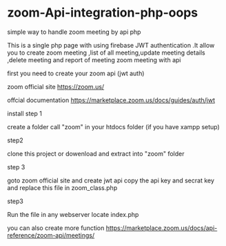 # zoom-Api-integration-php-oops
simple way to handle zoom meeting by api php

This is a single php page with using firebase JWT authentication .It allow you to create zoom meeting ,list of all meeting,update meeting details ,delete meeting and report of meeting zoom meeting with api

first you need to create your zoom api (jwt auth)

zoom official site
https://zoom.us/

offcial documentation
https://marketplace.zoom.us/docs/guides/auth/jwt

install
step 1

create a folder call "zoom" in your htdocs folder (if you have xampp setup)

step2

clone this project or dowenload and extract into "zoom" folder

step 3

goto zoom official site and create jwt api 
copy the api key and secrat key and replace this file in zoom_class.php

step3

Run the file in any webserver locate index.php


you can also create more function 
https://marketplace.zoom.us/docs/api-reference/zoom-api/meetings/
